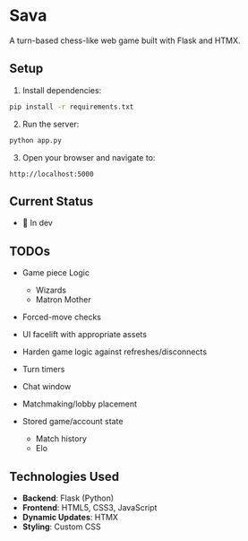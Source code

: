 # Sava

A turn-based chess-like web game built with Flask and HTMX.

## Setup

1. Install dependencies:
```bash
pip install -r requirements.txt
```

2. Run the server:
```bash
python app.py
```

3. Open your browser and navigate to:
```
http://localhost:5000
```

## Current Status

- 🔄 In dev

## TODOs

- Game piece Logic
    - Wizards
    - Matron Mother
- Forced-move checks
- UI facelift with appropriate assets
- Harden game logic against refreshes/disconnects
- Turn timers
- Chat window
- Matchmaking/lobby placement 

- Stored game/account state 
    - Match history
    - Elo

## Technologies Used

- **Backend**: Flask (Python)
- **Frontend**: HTML5, CSS3, JavaScript
- **Dynamic Updates**: HTMX
- **Styling**: Custom CSS